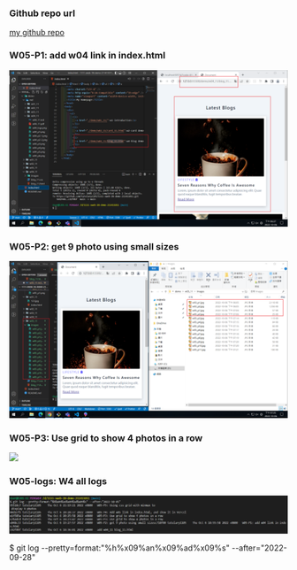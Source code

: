### Github repo url

[my github repo](https://github.com/tutelary1105/1111-sweb-1N-demo-211411011)

### W05-P1: add w04 link in index.html

![](w05_p1.png)

### W05-P2: get 9 photo using small sizes

![](w05_p2.png)

### W05-P3: Use grid to show 4 photos in a row

![](w05-p3.png)

### W05-logs: W4 all logs

![](w05_logs.png)

$ git log --pretty=format:"%h%x09%an%x09%ad%x09%s" --after="2022-09-28"
